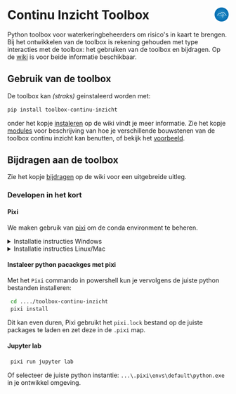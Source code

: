 # Continu Inzicht Toolbox <img align="right" src="/docs/assets/logo.png" height="32" alt='logo'></img>

Python toolbox voor waterkeringbeheerders om risico's in kaart te brengen. Bij het ontwikkelen van de toolbox is rekening gehouden met type interacties met de toolbox: het gebruiken van de toolbox en bijdragen. Op de [wiki](https://continu-inzicht.github.io/toolbox-continu-inzicht/) is voor beide informatie beschikbaar.

## Gebruik van de toolbox

De toolbox kan _(straks)_ geinstaleerd worden met:

```bash
pip install toolbox-continu-inzicht
```

onder het kopje [instaleren](https://continu-inzicht.github.io/toolbox-continu-inzicht/install.html) op de wiki vindt je meer informatie.
Zie het kopje [modules](https://continu-inzicht.github.io/toolbox-continu-inzicht/modules.html) voor beschrijving van hoe je verschillende bouwstenen van de toolbox continu inzicht kan benutten, of bekijk het [voorbeeld](https://continu-inzicht.github.io/toolbox-continu-inzicht/examples/notebooks/proof_of_concept.html).

## Bijdragen aan de toolbox

Zie het kopje [bijdragen](https://continu-inzicht.github.io/toolbox-continu-inzicht/contributing.html) op de wiki voor een uitgebreide uitleg.

### Developen in het kort

#### Pixi

We maken gebruik van [pixi](https://pixi.sh/latest/) om de conda environment te beheren.

<details>
    <summary>Installatie instructies Windows</summary>

```powershell
iwr -useb https://pixi.sh/install.ps1 | iex
```

</details>

<details>
    <summary>Installatie instructies Linux/Mac</summary>

```bash
curl -fsSL https://pixi.sh/install.sh | bash
```

</details>

#### Instaleer python pacackges met pixi

Met het `Pixi` commando in powershell kun je vervolgens de juiste python bestanden installeren:

```bash
 cd ..../toolbox-continu-inzicht
 pixi install
```

Dit kan even duren, Pixi gebruikt het `pixi.lock` bestand op de juiste packages te laden en zet deze in de `.pixi` map.

#### Jupyter lab

```bash
 pixi run jupyter lab
```

Of selecteer de juiste python instantie: `...\.pixi\envs\default\python.exe` in je ontwikkel omgeving.
